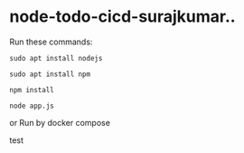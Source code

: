 # node-todo-cicd-surajkumar..

Run these commands:


`sudo apt install nodejs`


`sudo apt install npm`


`npm install`

`node app.js`

or Run by docker compose

test

